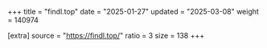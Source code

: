 +++
title = "findl.top"
date = "2025-01-27"
updated = "2025-03-08"
weight = 140974

[extra]
source = "https://findl.top/"
ratio = 3
size = 138
+++
